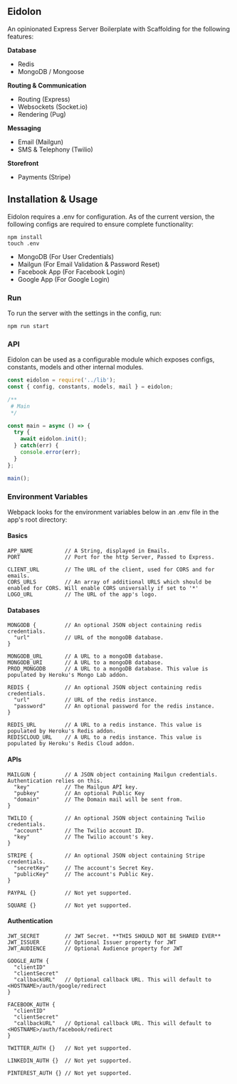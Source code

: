 ## Eidolon

An opinionated Express Server Boilerplate with Scaffolding for the following features:

**Database**
  - Redis
  - MongoDB / Mongoose

**Routing & Communication**
  - Routing (Express)
  - Websockets (Socket.io)
  - Rendering (Pug)

**Messaging**
  - Email (Mailgun)
  - SMS & Telephony (Twilio)

**Storefront**
  - Payments (Stripe)

## Installation & Usage

Eidolon requires a .env for configuration. As of the current version, the following configs are required to ensure complete functionality:

```
npm install
touch .env
```

- MongoDB (For User Credentials)
- Mailgun (For Email Validation & Password Reset)
- Facebook App (For Facebook Login)
- Google App (For Google Login)

### Run

To run the server with the settings in the config, run:

```
npm run start
```

### API

Eidolon can be used as a configurable module which exposes configs, constants, models and other internal modules.

```javascript
const eidolon = require('../lib');
const { config, constants, models, mail } = eidolon;

/**
 # Main
 */

const main = async () => {
  try {
    await eidolon.init();
  } catch(err) {
    console.error(err);
  }
};

main();
```

### Environment Variables

Webpack looks for the environment variables below in an .env file in the app's root directory:

#### Basics

```
APP_NAME          // A String, displayed in Emails.
PORT              // Port for the http Server, Passed to Express.

CLIENT_URL        // The URL of the client, used for CORS and for emails.
CORS_URLS         // An array of additional URLS which should be enabled for CORS. Will enable CORS universally if set to '*'
LOGO_URL          // The URL of the app's logo.
```

#### Databases
```
MONGODB {         // An optional JSON object containing redis credentials.
  "url"           // URL of the mongoDB database.
}

MONGODB_URL       // A URL to a mongoDB database.
MONGODB_URI       // A URL to a mongoDB database.
PROD_MONGODB      // A URL to a mongoDB database. This value is populated by Heroku's Mongo Lab addon.

REDIS {           // An optional JSON object containing redis credentials.
  "url"           // URL of the redis instance.
  "password"      // An optional password for the redis instance.
}

REDIS_URL         // A URL to a redis instance. This value is populated by Heroku's Redis addon.
REDISCLOUD_URL    // A URL to a redis instance. This value is populated by Heroku's Redis Cloud addon.

```

#### APIs

```
MAILGUN {         // A JSON object containing Mailgun credentials. Authentication relies on this.
  "key"           // The Mailgun API key.
  "pubkey"        // An optional Public Key
  "domain"        // The Domain mail will be sent from.
}

TWILIO {          // An optional JSON object containing Twilio credentials.
  "account"       // The Twilio account ID.
  "key"           // The Twilio account's key.
}

STRIPE {          // An optional JSON object containing Stripe credentials.
  "secretKey"     // The account's Secret Key.
  "publicKey"     // The account's Public Key.
}

PAYPAL {}         // Not yet supported.

SQUARE {}         // Not yet supported.
```

#### Authentication
```
JWT_SECRET        // JWT Secret. **THIS SHOULD NOT BE SHARED EVER**
JWT_ISSUER        // Optional Issuer property for JWT
JWT_AUDIENCE      // Optional Audience property for JWT

GOOGLE_AUTH {
  "clientID"
  "clientSecret"
  "callbackURL"   // Optional callback URL. This will default to <HOSTNAME>/auth/google/redirect
}

FACEBOOK_AUTH {
  "clientID"
  "clientSecret"
  "callbackURL"   // Optional callback URL. This will default to <HOSTNAME>/auth/facebook/redirect
}

TWITTER_AUTH {}   // Not yet supported.

LINKEDIN_AUTH {}  // Not yet supported.

PINTEREST_AUTH {} // Not yet supported.
```


